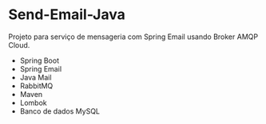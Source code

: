 # Send-Email-Java

Projeto para serviço de mensageria com Spring Email usando Broker AMQP Cloud.

- Spring Boot 
- Spring Email
- Java Mail
- RabbitMQ
- Maven
- Lombok
- Banco de dados MySQL
